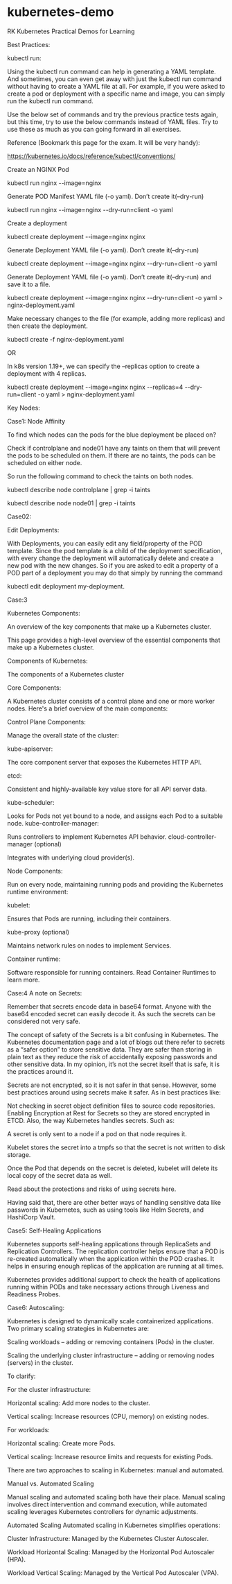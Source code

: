 # kubernetes-demo
RK Kubernetes Practical Demos for Learning 

Best Practices:


kubectl run: 


Using the kubectl run command can help in generating a YAML template. And sometimes, you can even get away with just the kubectl run command without having to create a YAML file at all. For example, if you were asked to create a pod or deployment with a specific name and image, you can simply run the kubectl run command.

Use the below set of commands and try the previous practice tests again, but this time, try to use the below commands instead of YAML files. Try to use these as much as you can going forward in all exercises.

Reference (Bookmark this page for the exam. It will be very handy):

https://kubernetes.io/docs/reference/kubectl/conventions/

Create an NGINX Pod

kubectl run nginx --image=nginx


Generate POD Manifest YAML file (-o yaml). Don’t create it(–dry-run)

kubectl run nginx --image=nginx --dry-run=client -o yaml


Create a deployment

kubectl create deployment --image=nginx nginx


Generate Deployment YAML file (-o yaml). Don’t create it(–dry-run)


kubectl create deployment --image=nginx nginx --dry-run=client -o yaml


Generate Deployment YAML file (-o yaml). Don’t create it(–dry-run) and save it to a file.


kubectl create deployment --image=nginx nginx --dry-run=client -o yaml > nginx-deployment.yaml


Make necessary changes to the file (for example, adding more replicas) and then create the deployment.


kubectl create -f nginx-deployment.yaml

OR

In k8s version 1.19+, we can specify the –replicas option to create a deployment with 4 replicas.


kubectl create deployment --image=nginx nginx --replicas=4 --dry-run=client -o yaml > nginx-deployment.yaml

Key Nodes:


Case1:   Node Affinity     


To find which nodes can the pods for the blue deployment be placed on?


Check if controlplane and node01 have any taints on them that will prevent the pods to be scheduled on them. If there are no taints, the pods can be scheduled on either node.

So run the following command to check the taints on both nodes.

kubectl describe node controlplane | grep -i taints

kubectl describe node node01 | grep -i taints


Case02:

Edit Deployments:


With Deployments, you can easily edit any field/property of the POD template. Since the pod template is a child of the deployment specification, with every change the deployment will automatically delete and create a new pod with the new changes. So if you are asked to edit a property of a POD part of a deployment you may do that simply by running the command


kubectl edit deployment my-deployment.


Case:3 

Kubernetes Components:


An overview of the key components that make up a Kubernetes cluster.

This page provides a high-level overview of the essential components that make up a Kubernetes cluster.


Components of Kubernetes:

The components of a Kubernetes cluster


Core Components:

A Kubernetes cluster consists of a control plane and one or more worker nodes. Here's a brief overview of the main components:

Control Plane Components:

Manage the overall state of the cluster:

kube-apiserver:

The core component server that exposes the Kubernetes HTTP API.

etcd:

Consistent and highly-available key value store for all API server data.


kube-scheduler:


Looks for Pods not yet bound to a node, and assigns each Pod to a suitable node.
kube-controller-manager:


Runs controllers to implement Kubernetes API behavior.
cloud-controller-manager (optional)


Integrates with underlying cloud provider(s).


Node Components:


Run on every node, maintaining running pods and providing the Kubernetes runtime environment:

kubelet:

Ensures that Pods are running, including their containers.


kube-proxy (optional)


Maintains network rules on nodes to implement Services.


Container runtime:


Software responsible for running containers. Read Container Runtimes to learn more.



Case:4  A note on Secrets:


Remember that secrets encode data in base64 format. Anyone with the base64 encoded secret can easily decode it. As such the secrets can be considered not very safe.


The concept of safety of the Secrets is a bit confusing in Kubernetes. The Kubernetes documentation page and a lot of blogs out there refer to secrets as a “safer option” to store sensitive data. They are safer than storing in plain text as they reduce the risk of accidentally exposing passwords and other sensitive data. In my opinion, it’s not the secret itself that is safe, it is the practices around it.


Secrets are not encrypted, so it is not safer in that sense. However, some best practices around using secrets make it safer. As in best practices like:


Not checking in secret object definition files to source code repositories.
Enabling Encryption at Rest for Secrets so they are stored encrypted in ETCD.
Also, the way Kubernetes handles secrets. Such as:


A secret is only sent to a node if a pod on that node requires it.


Kubelet stores the secret into a tmpfs so that the secret is not written to disk storage.


Once the Pod that depends on the secret is deleted, kubelet will delete its local copy of the secret data as well.


Read about the protections and risks of using secrets here.


Having said that, there are other better ways of handling sensitive data like passwords in Kubernetes, such as using tools like Helm Secrets, and HashiCorp Vault.


Case5:  Self-Healing Applications


Kubernetes supports self-healing applications through ReplicaSets and Replication Controllers. The replication controller helps ensure that a POD is re-created automatically when the application within the POD crashes. It helps in ensuring enough replicas of the application are running at all times.


Kubernetes provides additional support to check the health of applications running within PODs and take necessary actions through Liveness and Readiness Probes.

Case6: Autoscaling:

Kubernetes is designed to dynamically scale containerized applications. Two primary scaling strategies in Kubernetes are:

Scaling workloads – adding or removing containers (Pods) in the cluster.

Scaling the underlying cluster infrastructure – adding or removing nodes (servers) in the cluster.

To clarify:


For the cluster infrastructure:


Horizontal scaling: Add more nodes to the cluster.

Vertical scaling: Increase resources (CPU, memory) on existing nodes.

For workloads:

Horizontal scaling: Create more Pods.

Vertical scaling: Increase resource limits and requests for existing Pods.


There are two approaches to scaling in Kubernetes: manual and automated.

Manual vs. Automated Scaling

Manual scaling and automated scaling both have their place. Manual scaling involves direct intervention and command execution, while automated scaling leverages Kubernetes controllers for dynamic adjustments.

Automated Scaling
Automated scaling in Kubernetes simplifies operations:


Cluster Infrastructure:
Managed by the Kubernetes Cluster Autoscaler.


Workload Horizontal Scaling:
Managed by the Horizontal Pod Autoscaler (HPA).


Workload Vertical Scaling:
Managed by the Vertical Pod Autoscaler (VPA).






